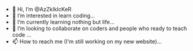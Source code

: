 - 👋 Hi, I’m @AzZkIkIcKeR
- 👀 I’m interested in learn coding...
- 🌱 I’m currently learning nothing but life...
- 💞️ I’m looking to collaborate on coders and people who ready to teach code ...
- 📫 How to reach me (I'm still working on my new website)...

<!---
AzZkIkIcKeR/AzZkIkIcKeR is a ✨ special ✨ repository because its `README.md` (this file) appears on your GitHub profile.
You can click the Preview link to take a look at your changes.
--->
